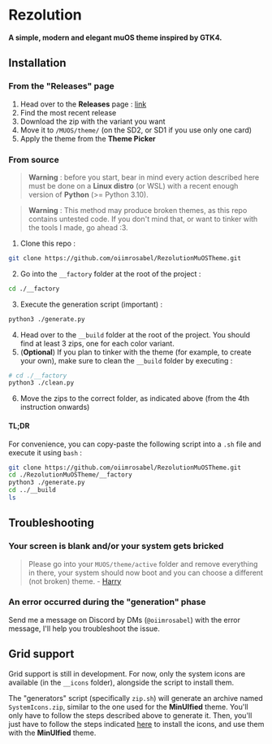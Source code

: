 # Rezolution
**A simple, modern and elegant muOS theme inspired by GTK4.**

## Installation
### From the "Releases" page
1. Head over to the **Releases** page : [link](https://github.com/oiimrosabel/RezolutionMuOSTheme)
2. Find the most recent release
3. Download the zip with the variant you want
4. Move it to `/MUOS/theme/` (on the SD2, or SD1 if you use only one card)
5. Apply the theme from the **Theme Picker**

### From source
> **Warning** : before you start, bear in mind every action described here must be done on a **Linux distro** (or WSL) with a recent enough version of **Python** (>= Python 3.10).

> **Warning** : This method may produce broken themes, as this repo contains untested code. If you don't mind that, or want to tinker with the tools I made, go ahead :3.

1. Clone this repo :
```bash
git clone https://github.com/oiimrosabel/RezolutionMuOSTheme.git
```
2. Go into the `__factory` folder at the root of the project :
```bash
cd ./__factory
```
3. Execute the generation script (important) :
```bash
python3 ./generate.py
```
4. Head over to the `__build` folder at the root of the project. You should find at least 3 zips, one for each color variant.
5. (**Optional**) If you plan to tinker with the theme (for example, to create your own), make sure to clean the `__build` folder by executing :
```bash
# cd ./__factory
python3 ./clean.py
```
6. Move the zips to the correct folder, as indicated above (from the 4th instruction onwards)

#### TL;DR
For convenience, you can copy-paste the following script into a `.sh` file and execute it using `bash` :

```bash
git clone https://github.com/oiimrosabel/RezolutionMuOSTheme.git
cd ./RezolutionMuOSTheme/__factory
python3 ./generate.py
cd ../__build
ls
```

## Troubleshooting
### Your screen is blank and/or your system gets bricked
> Please go into your `MUOS/theme/active` folder and remove everything in there, your system should now boot and you can choose a different (not broken) theme. - [Harry](https://hmcneill46.github.io/muOS-MinUIfied-Theme-Generator/)

### An error occurred during the "generation" phase
Send me a message on Discord by DMs (`@oiimrosabel`) with the error message, I'll help you troubleshoot the issue.

## Grid support
Grid support is still in development. For now, only the system icons are available (in the `__icons` folder), alongside the script to install them.

The "generators" script (specifically `zip.sh`) will generate an archive named `SystemIcons.zip`, similar to the one used for the **MinUIfied** theme. You'll only have to follow the steps described above to generate it. Then, you'll just have to follow the steps indicated [here](https://hmcneill46.github.io/muOS-MinUIfied-Theme-Generator/Grid-Theme-Gallery/) to install the icons, and use them with the **MinUIfied** theme.